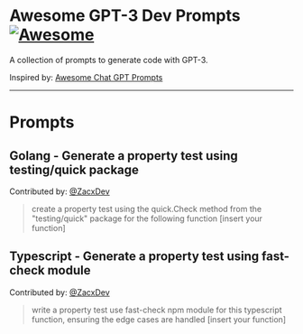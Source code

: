 # Awesome GPT-3 Dev Prompts [![Awesome](https://cdn.rawgit.com/sindresorhus/awesome/d7305f38d29fed78fa85652e3a63e154dd8e8829/media/badge.svg)](https://github.com/sindresorhus/awesome)

A collection of prompts to generate code with GPT-3.

Inspired by: [Awesome Chat GPT Prompts](https://github.com/f/awesome-chatgpt-prompts)

---

# Prompts

## Golang - Generate a property test using testing/quick package
Contributed by: [@ZacxDev](https://github.com/ZacxDev)

> create a property test using the quick.Check method from the "testing/quick" package for the following function [insert your function]

## Typescript - Generate a property test using fast-check module
Contributed by: [@ZacxDev](https://github.com/ZacxDev)

> write a property test use fast-check npm module for this typescript function, ensuring the edge cases are handled [insert your function]

